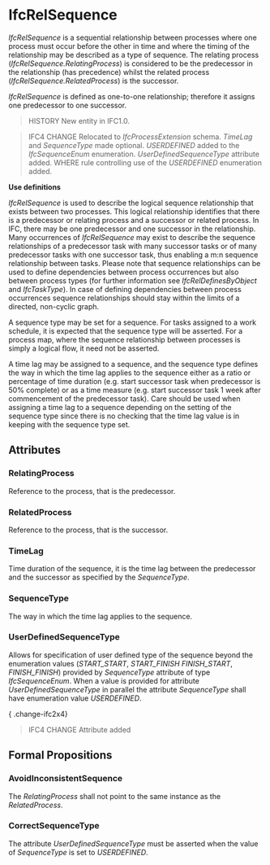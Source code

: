 # IfcRelSequence

_IfcRelSequence_ is a sequential relationship between processes where one process must occur before the other in time and where the timing of the relationship may be described as a type of sequence. The relating process (_IfcRelSequence.RelatingProcess_) is considered to be the predecessor in the relationship (has precedence) whilst the related process (_IfcRelSequence.RelatedProcess_) is the successor.
<!-- end of short definition -->


_IfcRelSequence_ is defined as one-to-one relationship; therefore it assigns one predecessor to one successor.

> HISTORY New entity in IFC1.0.

> IFC4 CHANGE Relocated to _IfcProcessExtension_ schema. _TimeLag_ and _SequenceType_ made optional. _USERDEFINED_ added to the _IfcSequenceEnum_ enumeration. _UserDefinedSequenceType_ attribute added. WHERE rule controlling use of the _USERDEFINED_ enumeration added.

**Use definitions**

_IfcRelSequence_ is used to describe the logical sequence relationship that exists between two processes. This logical relationship identifies that there is a predecessor or relating process and a successor or related process. In IFC, there may be one predecessor and one successor in the relationship. Many occurrences of _IfcRelSequence_ may exist to describe the sequence relationships of a predecessor task with many successor tasks or of many predecessor tasks with one successor task, thus enabling a m:n sequence relationship between tasks. Please note that sequence relationships can be used to define dependencies between process occurrences but also between process types (for further information see _IfcRelDefinesByObject_ and _IfcTaskType_). In case of defining dependencies between process occurrences sequence relationships should stay within the limits of a directed, non-cyclic graph.

A sequence type may be set for a sequence. For tasks assigned to a work schedule, it is expected that the sequence type will be asserted. For a process map, where the sequence relationship between processes is simply a logical flow, it need not be asserted.

A time lag may be assigned to a sequence, and the sequence type defines the way in which the time lag applies to the sequence either as a ratio or percentage of time duration (e.g. start successor task when predecessor is 50% complete) or as a time measure (e.g. start successor task 1 week after commencement of the predecessor task). Care should be used when assigning a time lag to a sequence depending on the setting of the sequence type since there is no checking that the time lag value is in keeping with the sequence type set.

## Attributes

### RelatingProcess
Reference to the process, that is the predecessor.

### RelatedProcess
Reference to the process, that is the successor.

### TimeLag
Time duration of the sequence, it is the time lag between the predecessor and the successor as specified by the _SequenceType_.

### SequenceType
The way in which the time lag applies to the sequence.

### UserDefinedSequenceType
Allows for specification of user defined type of the sequence beyond the enumeration values (_START_START_, _START_FINISH_ _FINISH_START_, _FINISH_FINISH_) provided by _SequenceType_ attribute of type _IfcSequenceEnum_. When a value is provided for attribute _UserDefinedSequenceType_ in parallel the attribute _SequenceType_ shall have enumeration value _USERDEFINED_.

{ .change-ifc2x4}
> IFC4 CHANGE Attribute added

## Formal Propositions

### AvoidInconsistentSequence
The _RelatingProcess_ shall not point to the same instance as the _RelatedProcess_.

### CorrectSequenceType
The attribute _UserDefinedSequenceType_ must be asserted when the value of _SequenceType_ is set to _USERDEFINED_.
